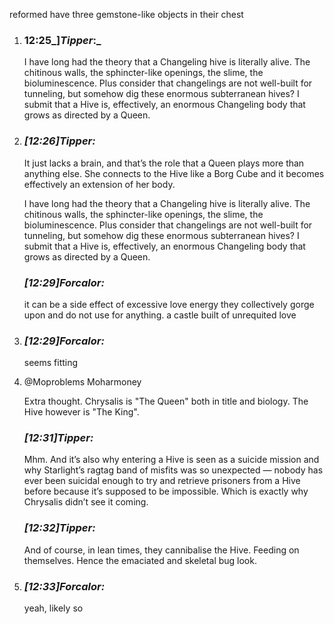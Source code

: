 reformed have three gemstone-like objects in their chest

1. ### 12:25_]_Tipper_:_ 
    
    I have long had the theory that a Changeling hive is literally alive. The chitinous walls, the sphincter-like openings, the slime, the bioluminescence. Plus consider that changelings are not well-built for tunneling, but somehow dig these enormous subterranean hives? I submit that a Hive is, effectively, an enormous Changeling body that grows as directed by a Queen.
    
2. ### _[_12:26_]_Tipper_:_ 
    
    It just lacks a brain, and that’s the role that a Queen plays more than anything else. She connects to the Hive like a Borg Cube and it becomes effectively an extension of her body.
    
    
    I have long had the theory that a Changeling hive is literally alive. The chitinous walls, the sphincter-like openings, the slime, the bioluminescence. Plus consider that changelings are not well-built for tunneling, but somehow dig these enormous subterranean hives? I submit that a Hive is, effectively, an enormous Changeling body that grows as directed by a Queen.
    
    ### _[_12:29_]_Forcalor_:_ 
    
    it can be a side effect of excessive love energy they collectively gorge upon and do not use for anything. a castle built of unrequited love
    
6. ### _[_12:29_]_Forcalor_:_ 
    
    seems fitting
    
7. @Moproblems Moharmoney
    
    Extra thought. Chrysalis is "The Queen" both in title and biology. The Hive however is "The King".
    
    ### _[_12:31_]_Tipper_:_ 
    
    Mhm. And it’s also why entering a Hive is seen as a suicide mission and why Starlight’s ragtag band of misfits was so unexpected — nobody has ever been suicidal enough to try and retrieve prisoners from a Hive before because it’s supposed to be impossible. Which is exactly why Chrysalis didn’t see it coming.
    
    
    ### _[_12:32_]_Tipper_:_ 
    
    And of course, in lean times, they cannibalise the Hive. Feeding on themselves. Hence the emaciated and skeletal bug look.

    
10. ### _[_12:33_]_Forcalor_:_ 
    
    yeah, likely so